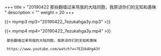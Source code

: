 +++
title = "20190422  那些翻墙过来骂我的大陆同胞，我原谅你们的无知和愚昧 "
description = ""
weight = 20
+++

{{< mymp3 mp3="20190422_7ezukahga3y.mp3" >}}

{{< mymp4 mp4="20190422_7ezukahga3y.mp4" >}}

     那些翻墙过来骂我的大陆同胞，我原谅你们的无知和愚昧 
     
     https://www.youtube.com/watch?v=7EZUkAhgA3Y 
